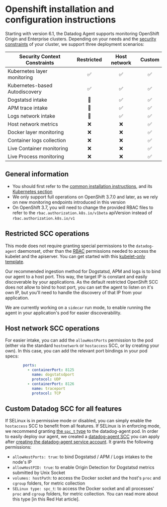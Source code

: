# Openshift installation and configuration instructions

Starting with version 6.1, the Datadog Agent supports monitoring OpenShift Origin and Enterprise clusters. Depending on your needs and the [security constraints](https://docs.openshift.org/latest/admin_guide/manage_scc.html) of your cluster, we support three deployment scenarios:

| Security Context Constraints   | Restricted | Host network | Custom |
|--------------------------------|:----------:|:------------:|:------:|
| Kubernetes layer monitoring    | ✅         | ✅          | ✅     |
| Kubernetes-based Autodiscovery | ✅         | ✅          | ✅     |
| Dogstatsd intake               | 🔶         | ✅          | ✅     |
| APM trace intake               | 🔶         | ✅          | ✅     |
| Logs network intake            | 🔶         | ✅          | ✅     |
| Host network metrics           | ❌         | ❌          | ✅     |
| Docker layer monitoring        | ❌         | ❌          | ✅     |
| Container logs collection      | ❌         | ❌          | ✅     |
| Live Container monitoring      | ❌         | ❌          | ✅     |
| Live Process monitoring        | ❌         | ❌          | ✅     |

## General information

- You should first refer to the [common installation instructions](README.md), and its [Kubernetes section](README.md#Kubernetes)
- We only support full operations on OpenShift 3.7.0 and later, as we rely on new monitoring endpoints introduced in this version
- On OpenShift 3.7, you will need to change the provided RBAC files to refer to the `rbac.authorization.k8s.io/v1beta` apiVersion instead of `rbac.authorization.k8s.io/v1`


## Restricted SCC operations

This mode does not require granting special permissions to the `datadog-agent` daemonset, other than the [RBAC](../manifests/rbac) permissions needed to access the kubelet and the apiserver. You can get started with this [kubelet-only template](../manifests/agent-kubelet-only.yaml).

Our recommended ingestion method for Dogstatsd, APM and logs is to bind our agent to a host port. This way, the target IP is constant and easily discoverable by your applications. As the default restricted OpenShift SCC does not allow to bind to host port, you can set the agent to listen on it's own IP, but you'll need to handle the discovery of that IP from your application.

We are currently working on a `sidecar` run mode, to enable running the agent in your application's pod for easier discoverability.

## Host network SCC operations

For easier intake, you can add the `allowHostPorts` permission to the pod (either via the standard `hostnetwork` or `hostaccess` SCC, or by creating your own). In this case, you can add the relevant port bindings in your pod specs:

```yaml
        ports:
          - containerPort: 8125
            name: dogstatsdport
            protocol: UDP
          - containerPort: 8126
            name: traceport
            protocol: TCP
```

## Custom Datadog SCC for all features

If SELinux is in permissive mode or disabled, you can simply enable the `hostaccess` SCC to benefit from all features. If SELinux is in enforcing mode, we recommend granting [the `spc_t` type](https://developers.redhat.com/blog/2014/11/06/introducing-a-super-privileged-container-concept/) to the datadog-agent pod. In order to easily deploy our agent, we created a [datadog-agent SCC](../manifests/openshift/scc.yaml) you can apply after [creating the datadog-agent service account](../manifests/rbac). It grants the following permissions:

- `allowHostPorts: true`: to bind Dogstatsd / APM / Logs intakes to the node's IP
- `allowHostPID: true`: to enable Origin Detection for Dogstatsd metrics submitted by Unix Socket
- `volumes: hostPath`: to access the Docker socket and the host's `proc` and `cgroup` folders, for metric collection
- `SELinux type: spc_t`: to access the Docker socket and all processes' `proc` and `cgroup` folders, for metric collection. You can read more about this type [in this Red Hat article].
